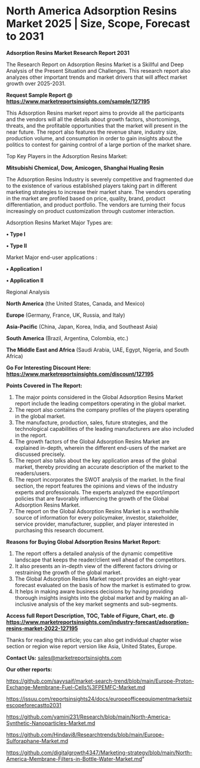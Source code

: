 # North America Adsorption Resins Market 2025 | Size, Scope, Forecast to 2031

<strong>Adsorption Resins Market Research Report 2031</strong>

The Research Report on Adsorption Resins Market is a Skillful and Deep Analysis of the Present Situation and Challenges. This research report also analyzes other important trends and market drivers that will affect market growth over 2025-2031.

<strong>Request Sample Report @ <a href=https://www.marketreportsinsights.com/sample/127195>https://www.marketreportsinsights.com/sample/127195</a></strong>

This Adsorption Resins market report aims to provide all the participants and the vendors will all the details about growth factors, shortcomings, threats, and the profitable opportunities that the market will present in the near future. The report also features the revenue share, industry size, production volume, and consumption in order to gain insights about the politics to contest for gaining control of a large portion of the market share.

Top Key Players in the Adsorption Resins Market:

<strong>Mitsubishi Chemical, Dow, Amicogen, Shanghai Hualing Resin</strong>

The Adsorption Resins Industry is severely competitive and fragmented due to the existence of various established players taking part in different marketing strategies to increase their market share. The vendors operating in the market are profiled based on price, quality, brand, product differentiation, and product portfolio. The vendors are turning their focus increasingly on product customization through customer interaction.

Adsorption Resins Market Major Types are:

<strong>• Type I

• Type II</strong>

Market Major end-user applications :

<strong>• Application I

• Application II</strong>

Regional Analysis

</u><strong><b>North America</b></strong> (the United States, Canada, and Mexico)

<strong><b>Europe </b></strong>(Germany, France, UK, Russia, and Italy)

<strong><b>Asia-Pacific</b></strong> (China, Japan, Korea, India, and Southeast Asia)

<strong><b>South America</b></strong> (Brazil, Argentina, Colombia, etc.)

<strong><b>The Middle East and Africa</b></strong> (Saudi Arabia, UAE, Egypt, Nigeria, and South Africa)

<strong>Go For Interesting Discount Here: <a href=https://www.marketreportsinsights.com/discount/127195>https://www.marketreportsinsights.com/discount/127195</a></strong>

<strong>Points Covered in The Report:</strong>
<ol>
  <li>The major points considered in the Global Adsorption Resins Market report include the leading competitors operating in the global market.</li>
  <li>The report also contains the company profiles of the players operating in the global market.</li>
  <li>The manufacture, production, sales, future strategies, and the technological capabilities of the leading manufacturers are also included in the report.</li>
  <li>The growth factors of the Global Adsorption Resins Market are explained in-depth, wherein the different end-users of the market are discussed precisely.</li>
  <li>The report also talks about the key application areas of the global market, thereby providing an accurate description of the market to the readers/users.</li>
  <li>The report incorporates the SWOT analysis of the market. In the final section, the report features the opinions and views of the industry experts and professionals. The experts analyzed the export/import policies that are favorably influencing the growth of the Global Adsorption Resins Market.</li>
  <li>The report on the Global Adsorption Resins Market is a worthwhile source of information for every policymaker, investor, stakeholder, service provider, manufacturer, supplier, and player interested in purchasing this research document.</li>
</ol>
<strong>Reasons for Buying Global Adsorption Resins Market Report:</strong>

<ol>
  <li>The report offers a detailed analysis of the dynamic competitive landscape that keeps the reader/client well ahead of the competitors.</li>
  <li>It also presents an in-depth view of the different factors driving or restraining the growth of the global market.</li>
  <li>The Global Adsorption Resins Market report provides an eight-year forecast evaluated on the basis of how the market is estimated to grow.</li>
  <li>It helps in making aware business decisions by having providing thorough insights insights into the global market and by making an all-inclusive analysis of the key market segments and sub-segments.</li>
</ol>
<strong>Access full Report Description, TOC, Table of Figure, Chart, etc. @ <a href=https://www.marketreportsinsights.com/industry-forecast/adsorption-resins-market-2022-127195>https://www.marketreportsinsights.com/industry-forecast/adsorption-resins-market-2022-127195</a></strong>


Thanks for reading this article; you can also get individual chapter wise section or region wise report version like Asia, United States, Europe.

<strong>Contact Us:</strong>
sales@marketreportsinsights.com

<strong>Our other reports:</strong>

<a href=https://github.com/sayysaif/market-search-trend/blob/main/Europe-Proton-Exchange-Membrane-Fuel-Cells%3FPEMFC-Market.md>https://github.com/sayysaif/market-search-trend/blob/main/Europe-Proton-Exchange-Membrane-Fuel-Cells%3FPEMFC-Market.md</a>

<a href=https://issuu.com/reportsinsights24/docs/europeofficeequipmentmarketsizescopeforecastto2031>https://issuu.com/reportsinsights24/docs/europeofficeequipmentmarketsizescopeforecastto2031</a>

<a href=https://github.com/yamini231/Research/blob/main/North-America-Synthetic-Nanoparticles-Market.md>https://github.com/yamini231/Research/blob/main/North-America-Synthetic-Nanoparticles-Market.md</a>

<a href=https://github.com/Hindavi8/Researchtrends/blob/main/Europe-Sulforaphane-Market.md>https://github.com/Hindavi8/Researchtrends/blob/main/Europe-Sulforaphane-Market.md</a>

<a href=https://github.com/digitalgrowth4347/Marketing-strategy/blob/main/North-America-Membrane-Filters-in-Bottle-Water-Market.md>https://github.com/digitalgrowth4347/Marketing-strategy/blob/main/North-America-Membrane-Filters-in-Bottle-Water-Market.md</a>"
